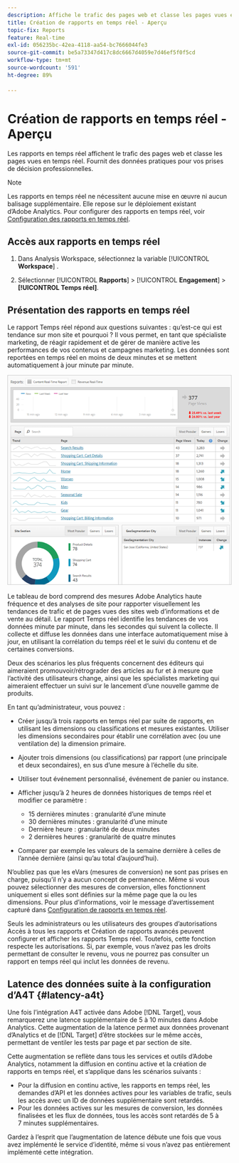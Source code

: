 ```yaml
---
description: Affiche le trafic des pages web et classe les pages vues en temps réel. Fournit des données pratiques pour vos prises de décision professionnelles.
title: Création de rapports en temps réel - Aperçu
topic-fix: Reports
feature: Real-time
exl-id: 056235bc-42ea-4118-aa54-bc7666044fe3
source-git-commit: be5a73347d417c8dc6667d4059e7d46ef5f0f5cd
workflow-type: tm+mt
source-wordcount: '591'
ht-degree: 89%

---
```


# Création de rapports en temps réel - Aperçu

Les rapports en temps réel affichent le trafic des pages web et classe les pages vues en temps réel. Fournit des données pratiques pour vos prises de décision professionnelles.

>[!NOTE]
>
>Les rapports en temps réel ne nécessitent aucune mise en œuvre ni aucun balisage supplémentaire. Elle repose sur le déploiement existant d’Adobe Analytics. Pour configurer des rapports en temps réel, voir [Configuration des rapports en temps réel](/help/admin/admin/c-manage-report-suites/c-edit-report-suites/realtime/t-realtime-admin.md).

## Accès aux rapports en temps réel

1. Dans Analysis Workspace, sélectionnez la variable [!UICONTROL **Workspace**] .

1. Sélectionner [!UICONTROL **Rapports**] > [!UICONTROL **Engagement**] > **[!UICONTROL Temps réel]**.

## Présentation des rapports en temps réel

Le rapport Temps réel répond aux questions suivantes : qu’est-ce qui est tendance sur mon site et pourquoi ? Il vous permet, en tant que spécialiste marketing, de réagir rapidement et de gérer de manière active les performances de vos contenus et campagnes marketing. Les données sont reportées en temps réel en moins de deux minutes et se mettent automatiquement à jour minute par minute.

![](/help/admin/admin/c-manage-report-suites/c-edit-report-suites/realtime/assets/report-realtime.png)

Le tableau de bord comprend des mesures Adobe Analytics haute fréquence et des analyses de site pour rapporter visuellement les tendances de trafic et de pages vues des sites web d’informations et de vente au détail. Le rapport Temps réel identifie les tendances de vos données minute par minute, dans les secondes qui suivent la collecte. Il collecte et diffuse les données dans une interface automatiquement mise à jour, en utilisant la corrélation du temps réel et le suivi du contenu et de certaines conversions.

Deux des scénarios les plus fréquents concernent des éditeurs qui aimeraient promouvoir/rétrograder des articles au fur et à mesure que l’activité des utilisateurs change, ainsi que les spécialistes marketing qui aimeraient effectuer un suivi sur le lancement d’une nouvelle gamme de produits.

En tant qu’administrateur, vous pouvez :

* Créer jusqu’à trois rapports en temps réel par suite de rapports, en utilisant les dimensions ou classifications et mesures existantes. Utiliser les dimensions secondaires pour établir une corrélation avec (ou une ventilation de) la dimension primaire.
* Ajouter trois dimensions (ou classifications) par rapport (une principale et deux secondaires), en sus d’une mesure à l’échelle du site.
* Utiliser tout événement personnalisé, événement de panier ou instance.
* Afficher jusqu’à 2 heures de données historiques de temps réel et modifier ce paramètre :

   * 15 dernières minutes : granularité d’une minute
   * 30 dernières minutes : granularité d’une minute
   * Dernière heure : granularité de deux minutes
   * 2 dernières heures : granularité de quatre minutes

* Comparer par exemple les valeurs de la semaine dernière à celles de l’année dernière (ainsi qu’au total d’aujourd’hui).

N’oubliez pas que les eVars (mesures de conversion) ne sont pas prises en charge, puisqu’il n’y a aucun concept de permanence. Même si vous pouvez sélectionner des mesures de conversion, elles fonctionnent uniquement si elles sont définies sur la même page que la ou les dimensions. Pour plus d’informations, voir le message d’avertissement capturé dans [Configuration de rapports en temps réel](/help/components/c-real-time-reporting/t-realtime-admin.md).

Seuls les administrateurs ou les utilisateurs des groupes d’autorisations Accès à tous les rapports et Création de rapports avancés peuvent configurer et afficher les rapports Temps réel. Toutefois, cette fonction respecte les autorisations. Si, par exemple, vous n’avez pas les droits permettant de consulter le revenu, vous ne pourrez pas consulter un rapport en temps réel qui inclut les données de revenu.

## Latence des données suite à la configuration d’A4T  {#latency-a4t}

Une fois l’intégration A4T activée dans Adobe [!DNL Target], vous remarquerez une latence supplémentaire de 5 à 10 minutes dans Adobe Analytics. Cette augmentation de la latence permet aux données provenant d’Analytics et de [!DNL Target] d’être stockées sur le même accès, permettant de ventiler les tests par page et par section de site.

Cette augmentation se reflète dans tous les services et outils d’Adobe Analytics, notamment la diffusion en continu active et la création de rapports en temps réel, et s’applique dans les scénarios suivants :

* Pour la diffusion en continu active, les rapports en temps réel, les demandes d’API et les données actives pour les variables de trafic, seuls les accès avec un ID de données supplémentaire sont retardés.
* Pour les données actives sur les mesures de conversion, les données finalisées et les flux de données, tous les accès sont retardés de 5 à 7 minutes supplémentaires.

Gardez à l’esprit que l’augmentation de latence débute une fois que vous avez implémenté le service d’identité, même si vous n’avez pas entièrement implémenté cette intégration.
